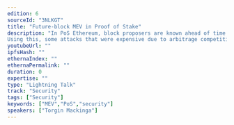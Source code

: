 ```yaml
---
edition: 6
sourceId: "3NLKGT"
title: "Future-block MEV in Proof of Stake"
description: "In PoS Ethereum, block proposers are known ahead of time. This allows for new types of MEV, which leverage the ownership of future block space.
Using this, some attacks that were expensive due to arbitrage competition, such as oracle manipulations, become very cheap. There could also be opportunities for incentivizing high-MEV transactions in a future block that you know you will control."
youtubeUrl: ""
ipfsHash: ""
ethernaIndex: ""
ethernaPermalink: ""
duration: 0
expertise: ""
type: "Lightning Talk"
track: "Security"
tags: ["Security"]
keywords: ["MEV","PoS","security"]
speakers: ["Torgin Mackinga"]
---
```


